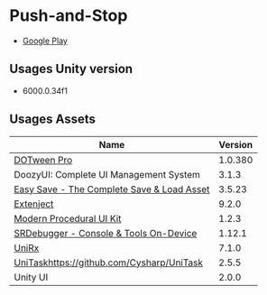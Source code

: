 # Push-and-Stop

* [Google Play](https://play.google.com/store/apps/details?id=com.KitaLab.PushStop)

## Usages Unity version

* 6000.0.34f1

## Usages Assets

|Name|Version|
|---|---|
|[DOTween Pro](https://assetstore.unity.com/packages/tools/visual-scripting/dotween-pro-32416)|1.0.380|
|DoozyUI: Complete UI Management System|3.1.3|
|[Easy Save - The Complete Save & Load Asset](https://assetstore.unity.com/packages/tools/utilities/easy-save-the-complete-save-data-serializer-system-768)|3.5.23|
|[Extenject](https://assetstore.unity.com/packages/tools/utilities/extenject-dependency-injection-ioc-157735?locale=ja-JP)|9.2.0|
|[Modern Procedural UI Kit](https://assetstore.unity.com/packages/tools/gui/modern-procedural-ui-kit-163041)|1.2.3|
|[SRDebugger - Console & Tools On-Device](https://assetstore.unity.com/packages/tools/gui/srdebugger-console-tools-on-device-27688)|1.12.1|
|[UniRx](https://github.com/neuecc/UniRx)|7.1.0|
|[UniTask](https://github.com/Cysharp/UniTask)https://github.com/Cysharp/UniTask|2.5.5|
|Unity UI|2.0.0|
